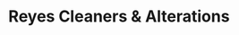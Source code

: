 ---
title: "Reyes Cleaners & Alterations"
url: /athens/reyes-cleaners-and-alterations/
shop: laundry
---